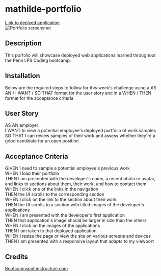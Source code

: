 # mathilde-portfolio
[Link to deplyed application](https://mathilde-01.github.io/mathilde-portfolio/)  
![Portfolio screenshot](https://mathilde-01.github.io/mathilde-portfolio/)  

## Description  
This porfolio will showcase deployed web applications learned throughout the Penn LPS Coding bootcamp.


## Installation
Below are the required steps to follow for this week's challenge using a AS AN / I WANT / SO THAT format for the user story and in a WHEN / THEN format for the acceptance criteria.

## User Story
AS AN employer  
I WANT to view a potential employee's deployed portfolio of work samples  
SO THAT I can review samples of their work and assess whether they're a good candidate for an open position

## Acceptance Criteria
GIVEN I need to sample a potential employee's previous work  
WHEN I load their portfolio  
THEN I am presented with the developer's name, a recent photo or avatar, and links to sections about them, their work, and how to contact them  
WHEN I click one of the links in the navigation  
THEN the UI scrolls to the corresponding section  
WHEN I click on the link to the section about their work  
THEN the UI scrolls to a section with titled images of the developer's applications  
WHEN I am presented with the developer's first application  
THEN that application's image should be larger in size than the others  
WHEN I click on the images of the applications  
THEN I am taken to that deployed application  
WHEN I resize the page or view the site on various screens and devices  
THEN I am presented with a responsive layout that adapts to my viewport  


## Credits  
[Bootcampspot.instructure.com](https://bootcampspot.instructure.com/courses/4347/assignments/62250?module_item_id=1081200)  

